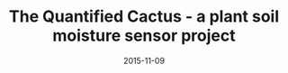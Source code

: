 ---
layout: post
title: The Quantified Cactus - a plant soil moisture sensor project
date: 2015-11-09
category: Intermediate Projects
caption: Create a plant moisture sensor device with an Arduino and Sparkfun sensor, a few lines of code, and a bit of soldering!
archive: Projects
url: plant-moisture-sensor
external-link: https://www.hackster.io/agent-hawking-1/the-quantified-cactus-an-easy-plant-soil-moisture-sensor-e65393
---
